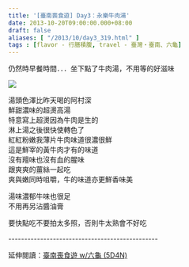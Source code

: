 ```yaml
---
title: '[臺南喪食遊] Day3：永樂牛肉湯'
date: 2013-10-20T09:00:00.000+08:00
draft: false
aliases: [ "/2013/10/day3_319.html" ]
tags : [flavor - 行膳積腹, travel - 臺灣・臺南、六龜]
---
```


仍然時早餐時間．．．坐下點了牛肉湯，不用等的好滋味  

![](/images/tainan3c.jpg)

湯頭色澤比昨天喝的阿村深  
鮮甜濃味的超燙高湯  
特意寫上超燙因為牛肉是生的  
淋上湯之後很快使轉色了  
紅紅粉嫩我薄片牛肉味道很濃很鮮  
這是鮮宰的黃牛肉才有的味道  
沒有羶味也沒有血的腥味  
跟爽爽的薑絲一起吃  
爽與嫩同時咀嚼，牛的味道亦更鮮香味美  
  
湯味濃郁牛味也很足  
不用再另沾醬油膏  
  
要快點吃不要拍太多照，否則牛太熟會不好吃  
  
\-----------------------------------------------  
  
延伸閱讀：[臺南喪食遊 w/六龜 (5D4N)](https://hidie.net/tainan5d4n/)
